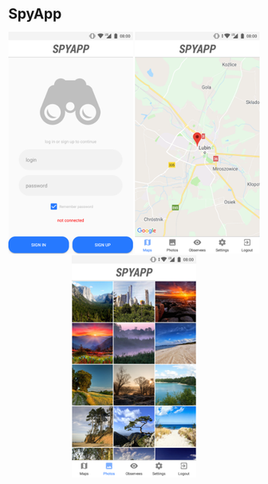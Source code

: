 # SpyApp

<p align="center">
  <img src="app/src/main/java/com/example/albert/spyapp/images/n1.png" width="250" height="444">
  <img src="app/src/main/java/com/example/albert/spyapp/images/n2.png" width="250" height="444">
  <img src="app/src/main/java/com/example/albert/spyapp/images/n3.png" width="250" height="444">
</p>
